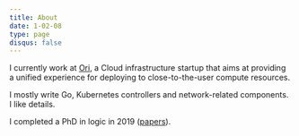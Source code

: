 ```yaml
---
title: About
date: 1-02-08
type: page
disqus: false
---
```


I currently work at [Ori](https://www.ori.co/), a Cloud infrastructure
startup that aims at providing a unified experience for deploying to
close-to-the-user compute resources.

I mostly write Go, Kubernetes controllers and network-related components. I
like details.

I completed a PhD in logic in 2019
([papers](https://scholar.google.com/citations?user=0BrmuaAAAAAJ&hl=en&oi=ao)).
